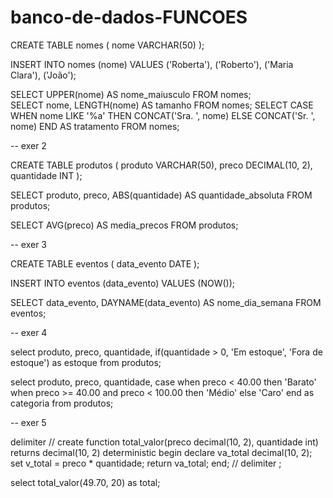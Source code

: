 ﻿# banco-de-dados-FUNCOES

CREATE TABLE nomes (
    nome VARCHAR(50)
);

INSERT INTO nomes (nome)
VALUES
    ('Roberta'),
    ('Roberto'),
    ('Maria Clara'),
    ('João');

SELECT UPPER(nome) AS nome_maiusculo
FROM nomes;    
SELECT nome, LENGTH(nome) AS tamanho
FROM nomes;
SELECT CASE 
WHEN nome LIKE '%a' THEN CONCAT('Sra. ', nome)
ELSE CONCAT('Sr. ', nome)
END AS tratamento
FROM nomes;

-- exer 2

CREATE TABLE produtos (
    produto VARCHAR(50),
    preco DECIMAL(10, 2),
    quantidade INT
); 



SELECT produto, preco, ABS(quantidade) AS quantidade_absoluta
FROM produtos;

SELECT AVG(preco) AS media_precos
FROM produtos;


-- exer 3

CREATE TABLE eventos (
    data_evento DATE
);

INSERT INTO eventos (data_evento)
VALUES (NOW());

SELECT data_evento, DAYNAME(data_evento) AS nome_dia_semana
FROM eventos;

-- exer 4

select
  produto, preco, quantidade,
  if(quantidade > 0, 'Em estoque', 'Fora de estoque') as estoque
from produtos;

select
  produto, preco, quantidade,
  case
    when preco < 40.00 then 'Barato'
    when preco >= 40.00 and preco < 100.00 then 'Médio'
    else 'Caro'
  end as categoria
from produtos;


-- exer 5

delimiter //
create function total_valor(preco decimal(10, 2), quantidade int) returns decimal(10, 2) deterministic
begin
declare va_total decimal(10, 2);
set v_total = preco * quantidade;
return va_total;
end;
// 
delimiter ;

select total_valor(49.70, 20) as total;


